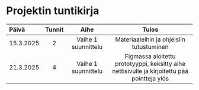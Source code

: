# Projektin tuntikirja

| Päivä  | Tunnit | Aihe |  Tulos |
| :---  |     :---:      |     :---:      |     :---:      |
| 15.3.2025 | 2 | Vaihe 1 suunnittelu  | Materiaaleihin ja ohjeisiin tutustuminen |
| 21.3.2025 | 4 | Vaihe 1 suunnittelu | Figmassa aloitettu prototyyppi, keksitty aihe nettisivulle ja kirjoitettu pää pointteja ylös |
